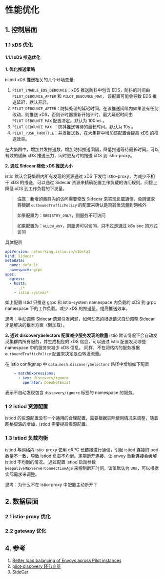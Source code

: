 # 性能优化

## 1. 控制层面

### 1.1 xDS 优化

#### 1.1.1 xDS 推送优化

**1. 优化推送策略**

istiod xDS 推送相关的几个环境变量:
1. `PILOT_ENABLE_EDS_DEBOUNCE`：xDS 推送防抖中包含 EDS，防抖的时间由 `PILOT_DEBOUNCE_AFTER` 和 `PILOT_DEBOUNCE_MAX`， 该配置可能会导致 EDS 推送延迟，默认开启。
2. `PILOT_DEBOUNCE_AFTER`：防抖处理的延迟时间，在该推送间隔内如果没有任何改动，则推送 xDS，否则计时器重新开始计时。最大延迟时间由 `PILOT_DEBOUNCE_MAX` 配置决定。默认为 100ms 。
3. `PILOT_DEBOUNCE_MAX `：防抖推送等待的最长时间。默认为 10s 。
4. `PILOT_PUSH_THROTTLE`：并发推送数，在大集群中增加该配置会提高 xDS 的推送效率。

在大集群中，增加并发推送数，增加防抖推送间隔，降低推送等待最长时间，可以有效的缓解 xDS 推送压力，同时更及时的推送 xDS 到 istio-proxy。

**2. 通过 Sidecar 降低 xDS 推送大小**

istio 默认会将集群内所有发现的资源通过 xDS 下发给 istio-proxy，为减少不相干 xDS 的推送，可以通过 Sidecar 资源来精确配置工作负载的访问规则。间接上降低 xDS 到工作负载的下发量。

> **注意：新增的集群内的访问需要修改 Sidecar 来实现负载通信，否则请求将根据 `outboundTrafficPolicy` 的配置来确认是否转发流量到网格外**
>
> **如果配置为：`REGISTRY_ONLY`，则服务不可访问**
>
> **如果配置为：`ALLOW_ANY`，则服务可以访问，只不过是通过 k8s svc 的方式访问**

具体配置

```yaml
apiVersion: networking.istio.io/v1beta1
kind: Sidecar
metadata:
  name: default
  namespace: grpc
spec:
  egress:
  - hosts:
    - ./*
    - istio-system/*
```

如上配置 istid 只推送 grpc 和 istio-system namespace 内负载的 xDS 到 grpc namespace 下的工作负载。减少 xDS 的推送量，提高推送效率。

思考：手动调整 Sidecar 遗漏引发问题，如何动态的根据请求自动调整 Sidecar 才是解决的根本方案（懒加载）。

**3. 通过 discoverySelectors 配置减少服务发现的数量**
istio 默认情况下会自动发现集群内所有服务，并生成相应的 xDS 信息，可以通过 istio 配置发现哪些 namespace 中的服务来减少 xDS 信息。
同样，不在网格内的服务根据 `outboundTrafficPolicy` 配置来决定是否转发流量。

在 istio configmap 中 `data.mesh.discoverySelectors` 路径中增加如下配置

```yaml
    - matchExpressions:
      - key: discovery/ignore
        operator: DoesNotExist
```

表示不自动发现包含 `discovery/ignore` 标签的 namespace 的服务。

### 1.2 istiod 资源配置

istiod 的资源配置没有一个通用的合理配置，需要根据实际使用情况来调整，随着网格资源的增加，istiod 需要提高资源配置。

### 1.3 istiod 负载均衡

istiod 与网格内 istio-proxy 使用 gRPC 长链接进行通信，引起 istiod 连接的 pod 数量不一致，导致 istiod 负载不均衡。定期断开连接，让 envoy 重新连接会缓解 istiod 不均衡的情况。
通过配置 istiod 启动参数 `keepaliveMaxServerConnectionAge` 来控制断开时间，该值默认为 `30m`，可以根据实际需求来调整。


思考：为什么不在 istio-proxy 中配置主动断开？

## 2. 数据层面

### 2.1 istio-proxy 优化

### 2.2 gateway 优化



## 4. 参考

1. [Better load balancing of Envoys across Pilot instances](https://github.com/istio/istio/issues/11181)
2. [pilot-discovery 环节变量](https://istio.io/latest/docs/reference/commands/pilot-discovery/#envvars)
3. [SideCar](https://istio.io/latest/docs/reference/config/networking/sidecar/)
